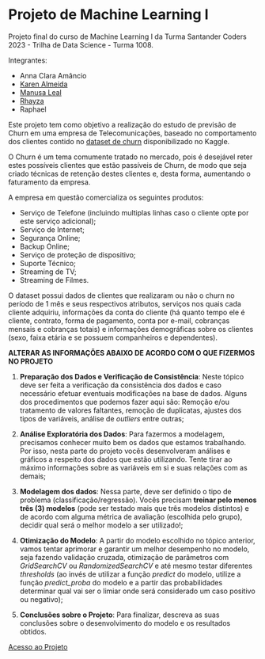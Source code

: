 # Projeto de Machine Learning I

Projeto final do curso de Machine Learning I da Turma Santander Coders 2023 - Trilha de Data Science - Turma 1008.

Integrantes:
- Anna Clara Amâncio
- [Karen Almeida](https://github.com/KarenAlmeida23)
- [Manusa Leal](https://github.com/manusaleal)
- [Rhayza](https://github.com/RhayzaPinto)
- Raphael

Este projeto tem como objetivo a realização do estudo de previsão de Churn em uma empresa de Telecomunicações, baseado no comportamento dos clientes contido no [dataset de churn](https://www.kaggle.com/datasets/blastchar/telco-customer-churn) disponibilizado no Kaggle. 

O Churn é um tema comumente tratado no mercado, pois é desejável reter estes possíveis clientes que estão passíveis de Churn, de modo que seja criado técnicas de retenção destes clientes e, desta forma, aumentando o faturamento da empresa.

A empresa em questão comercializa os seguintes produtos:
- Serviço de Telefone (incluindo multiplas linhas caso o cliente opte por este serviço adicional);
- Serviço de Internet;
- Segurança Online;
- Backup Online;
- Serviço de proteção de dispositivo;
- Suporte Técnico;
- Streaming de TV;
- Streaming de Filmes.


O dataset possui dados de clientes que realizaram ou não o churn no período de 1 mês e seus respectivos atributos, serviços nos quais cada cliente adquiriu, informações da conta do cliente (há quanto tempo ele é cliente, contrato, forma de pagamento, conta por e-mail, cobranças mensais e cobranças totais) e informações demográficas sobre os clientes (sexo, faixa etária e se possuem companheiros e dependentes).

**ALTERAR AS INFORMAÇÕES ABAIXO DE ACORDO COM O QUE FIZERMOS NO PROJETO**

1. **Preparação dos Dados e Verificação de Consistência**: Neste tópico deve ser feita a verificação da consistência dos dados e caso necessário efetuar eventuais modificações na base de dados. Alguns dos procedimentos que podemos fazer aqui são: Remoção e/ou tratamento de valores faltantes, remoção de duplicatas, ajustes dos tipos de variáveis, análise de _outliers_ entre outras;

2. **Análise Exploratória dos Dados**: Para fazermos a modelagem, precisamos conhecer muito bem os dados que estamos trabalhando. Por isso, nesta parte do projeto vocês desenvolveram análises e gráficos a respeito dos dados que estão utilizando. Tente tirar ao máximo informações sobre as variáveis em si e suas relações com as demais;

3. **Modelagem dos dados**: Nessa parte, deve ser definido o tipo de problema (classificação/regressão). Vocês precisam **treinar pelo menos três (3) modelos** (pode ser testado mais que três modelos distintos) e de acordo com alguma métrica de avaliação (escolhida pelo grupo), decidir qual será o melhor modelo a ser utilizado!;

4. **Otimização do Modelo**: A partir do modelo escolhido no tópico anterior, vamos tentar aprimorar e garantir um melhor desempenho no modelo, seja fazendo validação cruzada, otimização de parâmetros com _GridSearchCV_ ou _RandomizedSearchCV_ e até mesmo testar diferentes _thresholds_ (ao invés de utilizar a função _predict_ do modelo, utilize a função _predict_proba_ do modelo e a partir das probabilidades determinar qual vai ser o limiar onde será considerado um caso positivo ou negativo);

5. **Conclusões sobre o Projeto**: Para finalizar, descreva as suas conclusões sobre o desenvolvimento do modelo e os resultados obtidos.

[Acesso ao Projeto](Churn_Telco.ipynb)

